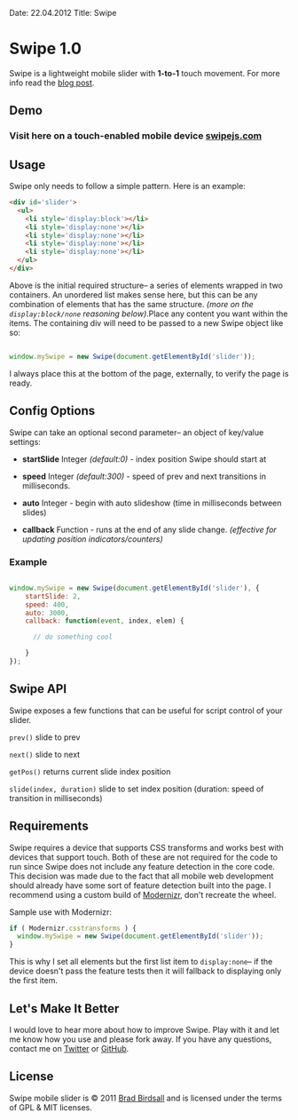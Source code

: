 Date: 22.04.2012
Title: Swipe

# Swipe 1.0
Swipe is a lightweight mobile slider with **1-to-1** touch movement. For more info read the [blog post](http://pr-i.me/AQL2).

## Demo
### Visit here on a touch-enabled mobile device [swipejs.com](http://swipejs.com)

## Usage
Swipe only needs to follow a simple pattern. Here is an example:

``` html
<div id='slider'>
  <ul>
  	<li style='display:block'></li>
  	<li style='display:none'></li>
  	<li style='display:none'></li>
  	<li style='display:none'></li>
  	<li style='display:none'></li>
  </ul>
</div>
```

Above is the initial required structure– a series of elements wrapped in two containers. An unordered list makes sense here, but this can be any combination of elements that has the same structure.  *(more on the `display:block/none` reasoning below)*.Place any content you want within the items. The containing div will need to be passed to a new Swipe object like so:

``` js

window.mySwipe = new Swipe(document.getElementById('slider'));

```
I always place this at the bottom of the page, externally, to verify the page is ready.


## Config Options

Swipe can take an optional second parameter– an object of key/value settings:

- 	**startSlide** Integer *(default:0)* - index position Swipe should start at

-	**speed** Integer *(default:300)* - speed of prev and next transitions in milliseconds.

- **auto** Integer - begin with auto slideshow (time in milliseconds between slides)

-	**callback** Function - runs at the end of any slide change. *(effective for updating position indicators/counters)*

### Example

``` js

window.mySwipe = new Swipe(document.getElementById('slider'), {
	startSlide: 2,
	speed: 400,
    auto: 3000,
	callback: function(event, index, elem) {

	  // do something cool

	}
});

```


## Swipe API

Swipe exposes a few functions that can be useful for script control of your slider.

`prev()` slide to prev

`next()` slide to next

`getPos()` returns current slide index position

`slide(index, duration)` slide to set index position (duration: speed of transition in milliseconds)


## Requirements
Swipe requires a device that supports CSS transforms and works best with devices that support touch. Both of these are not required for the code to run since Swipe does not include any feature detection in the core code. This decision was made due to the fact that all mobile web development should already have some sort of feature detection built into the page. I recommend using a custom build of [Modernizr](http://modernizr.com), don't recreate the wheel.

Sample use with Modernizr:

``` js
if ( Modernizr.csstransforms ) {
  window.mySwipe = new Swipe(document.getElementById('slider'));
}
```

This is why I set all elements but the first list item to `display:none`– if the device doesn't pass the feature tests then it will fallback to displaying only the first item.


## Let's Make It Better
I would love to hear more about how to improve Swipe. Play with it and let me know how you use and please fork away. If you have any questions, contact me on [Twitter](http://twitter.com/bradbirdsall) or [GitHub](http://github.com/bradbirdsall).


## License
Swipe mobile slider is &copy; 2011 [Brad Birdsall](http://bradbirdsall.com) and is licensed under the terms of GPL &amp; MIT licenses. 
